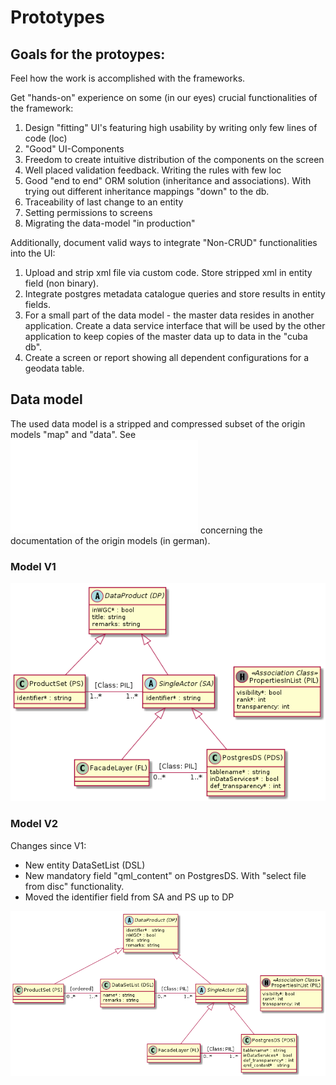 # Prototypes

## Goals for the protoypes:

Feel how the work is accomplished with the frameworks.

Get "hands-on" experience on some (in our eyes) crucial functionalities of the framework:
1. Design "fitting" UI's featuring high usability by writing only few lines of code (loc)
1. "Good" UI-Components
1. Freedom to create intuitive distribution of the components on the screen
1. Well placed validation feedback. Writing the rules with few loc
1. Good "end to end" ORM solution (inheritance and associations). With trying out different inheritance mappings "down" to the db.
1. Traceability of last change to an entity
1. Setting permissions to screens
1. Migrating the data-model "in production"
   
Additionally, document valid ways to integrate "Non-CRUD" functionalities into the UI:
1. Upload and strip xml file via custom code. Store stripped xml in entity field (non binary).
1. Integrate postgres metadata catalogue queries and store results in entity fields.
1. For a small part of the data model - the master data resides in another application. Create a data service interface that will be used by the other application to keep copies of the master data up to data in the "cuba db".
1. Create a screen or report showing all dependent configurations for a geodata table.
    
## Data model

The used data model is a stripped and compressed subset of the origin models "map" and "data". 
See ![Modelle](modelle.md) concerning the documentation of the origin models (in german).

### Model V1
![Model V1](puml_output/proto_model_v1.png)

### Model V2

Changes since V1:
* New entity DataSetList (DSL)
* New mandatory field "qml_content" on PostgresDS. With "select file from disc" functionality.
* Moved the identifier field from SA and PS up to DP

![Model V2](puml_output/proto_model_v2.png)


 

